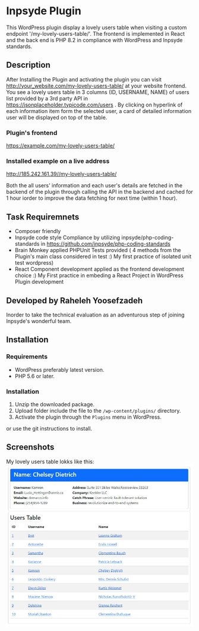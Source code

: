 # Inpsyde Plugin #
This WordPress plugin display a lovely users table when visiting a custom endpoint '/my-lovely-users-table/'.
The frontend is implemented in React and the back end is PHP 8.2 in compliance with WordPress and Inpsyde standards.

## Description ##
After Installing the Plugin  and activating the plugin you can visit http://your_website.com/my-lovely-users-table/ at your website frontend.
You see a lovely users table in 3 columns (ID, USERNAME, NAME) of users list provided by a 3rd party API in https://jsonplaceholder.typicode.com/users . 
By clicking on hyperlink of each information item form the selected user, a card of detailed information user will be displayed on top of the table.

  ### Plugin's frontend ###
  https://example.com/my-lovely-users-table/

  ### Installed example on a live address ###
  http://185.242.161.39//my-lovely-users-table/


Both the all users' information and each user's details are fetched in the backend of the plugin through calling the API in the backend and cached for 1 hour iorder to improve the data fetching for next time (within 1 hour).

## Task Requiremnets ##
* Composer friendly
* Inpsyde code style Compliance by utilizing inpsyde/php-coding-standards in https://github.com/inpsyde/php-coding-standards
* Brain Monkey applied PHPUnit Tests provided ( 4 methods from the Plugin's main class considered in test :)  My first practice of isolated unit test wordpress)
* React Component development applied as the frontend development choice :) My First practice in embeding a React Project in WordPress Plugin development


## Developed by Raheleh Yoosefzadeh ##
Inorder to take the technical evaluation as an adventurous step of joining Inpsyde's wonderful team.


## Installation ##
### Requirements ###
* WordPress preferably latest version.
* PHP 5.6 or later.

### Installation ###
1. Unzip the downloaded package.
2. Upload folder include the file to the `/wp-content/plugins/` directory.
3. Activate the plugin through the `Plugins` menu in WordPress.

or use the git instructions to install.

## Screenshots ##

My lovely users table lokks like this:
![my-lovely-users-table](https://github.com/rahelehyoosefzadeh/inpsyde/blob/main/inpsyde.jpg)

